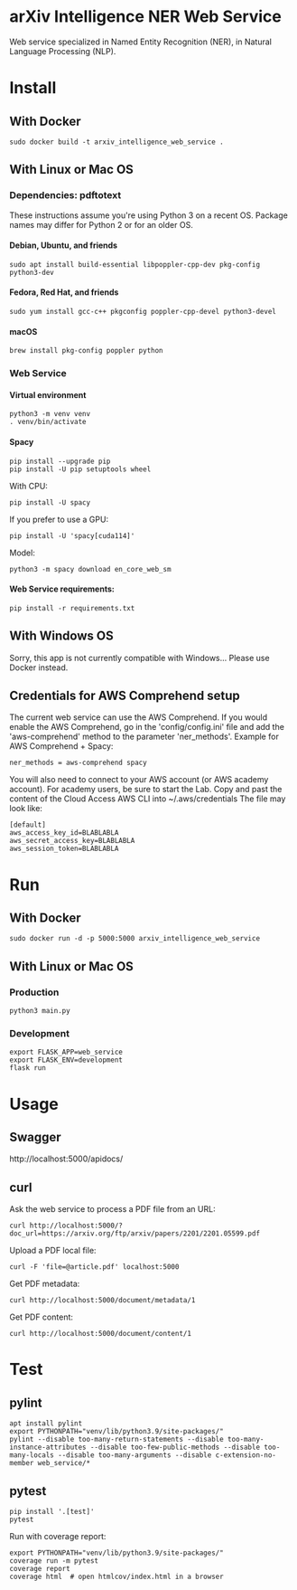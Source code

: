 # arXiv Intelligence NER Web Service

Web service specialized in Named Entity Recognition (NER), in Natural Language Processing (NLP).

# Install

## With Docker

    sudo docker build -t arxiv_intelligence_web_service .

## With Linux or Mac OS

### Dependencies: pdftotext

These instructions assume you're using Python 3 on a recent OS. Package names may differ for Python 2 or for an older OS.

#### Debian, Ubuntu, and friends

    sudo apt install build-essential libpoppler-cpp-dev pkg-config python3-dev

#### Fedora, Red Hat, and friends

    sudo yum install gcc-c++ pkgconfig poppler-cpp-devel python3-devel

#### macOS
    
    brew install pkg-config poppler python

### Web Service

#### Virtual environment

    python3 -m venv venv
    . venv/bin/activate

#### Spacy

    pip install --upgrade pip
    pip install -U pip setuptools wheel

With CPU:

    pip install -U spacy

If you prefer to use a GPU:

    pip install -U 'spacy[cuda114]'

Model:

    python3 -m spacy download en_core_web_sm

#### Web Service requirements:

    pip install -r requirements.txt

## With Windows OS

Sorry, this app is not currently compatible with Windows... Please use Docker instead.

## Credentials for AWS Comprehend setup

The current web service can use the AWS Comprehend.
If you would enable the AWS Comprehend, go in the 'config/config.ini' file 
and add the 'aws-comprehend' method to the parameter 'ner_methods'.
Example for AWS Comprehend + Spacy:

    ner_methods = aws-comprehend spacy

You will also need to connect to your AWS account (or AWS academy account).
For academy users, be sure to start the Lab.
Copy and past the content of the Cloud Access AWS CLI into ~/.aws/credentials
The file may look like:

    [default]
    aws_access_key_id=BLABLABLA
    aws_secret_access_key=BLABLABLA
    aws_session_token=BLABLABLA

# Run

## With Docker

    sudo docker run -d -p 5000:5000 arxiv_intelligence_web_service

## With Linux or Mac OS

### Production

    python3 main.py

### Development

    export FLASK_APP=web_service
    export FLASK_ENV=development
    flask run

# Usage

## Swagger

http://localhost:5000/apidocs/

## curl

Ask the web service to process a PDF file from an URL:

    curl http://localhost:5000/?doc_url=https://arxiv.org/ftp/arxiv/papers/2201/2201.05599.pdf

Upload a PDF local file:

    curl -F 'file=@article.pdf' localhost:5000

Get PDF metadata:

    curl http://localhost:5000/document/metadata/1

Get PDF content:

    curl http://localhost:5000/document/content/1

# Test

## pylint

    apt install pylint
    export PYTHONPATH="venv/lib/python3.9/site-packages/"
    pylint --disable too-many-return-statements --disable too-many-instance-attributes --disable too-few-public-methods --disable too-many-locals --disable too-many-arguments --disable c-extension-no-member web_service/*

## pytest

    pip install '.[test]'
    pytest

Run with coverage report:

    export PYTHONPATH="venv/lib/python3.9/site-packages/"
    coverage run -m pytest
    coverage report
    coverage html  # open htmlcov/index.html in a browser
